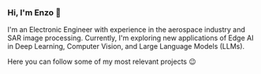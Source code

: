 ### Hi, I'm Enzo 👋

I'm an Electronic Engineer with experience in the aerospace industry and SAR image processing. Currently, I'm exploring new applications of Edge AI in Deep Learning, Computer Vision, and Large Language Models (LLMs).

Here you can follow some of my most relevant projects 😉

<!--
* 🌱 I’m currently learning machine learning applications 
* 🔭 I’m currently working on python projects





**EnzoRg/EnzoRg** is a ✨ _special_ ✨ repository because its `README.md` (this file) appears on your GitHub profile.

Here are some ideas to get you started:

- 🔭 I’m currently working on ...
- 🌱 I’m currently learning ...
- 👯 I’m looking to collaborate on ...
- 🤔 I’m looking for help with ...
- 💬 Ask me about ...
- 📫 How to reach me: ...
- 😄 Pronouns: ...
- ⚡ Fun fact: ...
-->
